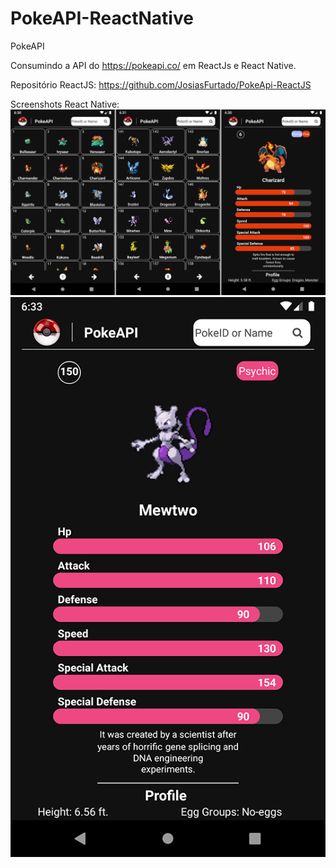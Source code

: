 # PokeAPI-ReactNative
PokeAPI

Consumindo a API do https://pokeapi.co/ em ReactJs e React Native.

Repositório ReactJS: https://github.com/JosiasFurtado/PokeApi-ReactJS

Screenshots React Native:
![](https://github.com/JosiasFurtado/PokeAPI-ReactNative/blob/master/1.png)
![](https://github.com/JosiasFurtado/PokeAPI-ReactNative/blob/master/2.png)
